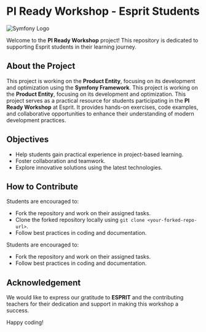# PI Ready Workshop - Esprit Students

![Symfony Logo](https://symfony.com/logos/symfony_black_03.png)

Welcome to the **PI Ready Workshop** project! This repository is dedicated to supporting Esprit students in their learning journey.

## About the Project
This project is working on the **Product Entity**, focusing on its development and optimization using the **Symfony Framework**.
This project is working on the **Product Entity**, focusing on its development and optimization.
This project serves as a practical resource for students participating in the **PI Ready Workshop** at Esprit. It provides hands-on exercises, code examples, and collaborative opportunities to enhance their understanding of modern development practices.

## Objectives
- Help students gain practical experience in project-based learning.
- Foster collaboration and teamwork.
- Explore innovative solutions using the latest technologies.

## How to Contribute
Students are encouraged to:
- Fork the repository and work on their assigned tasks.
- Clone the forked repository locally using `git clone <your-forked-repo-url>`.
- Follow best practices in coding and documentation.

Students are encouraged to:
- Fork the repository and work on their assigned tasks.
- Follow best practices in coding and documentation.

## Acknowledgement
We would like to express our gratitude to **ESPRIT** and the contributing teachers for their dedication and support in making this workshop a success.

Happy coding!
